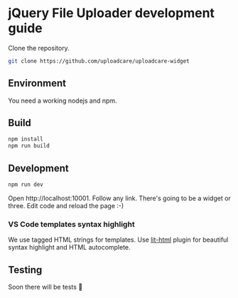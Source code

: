 # jQuery File Uploader development guide

Clone the repository.

```bash
git clone https://github.com/uploadcare/uploadcare-widget
```

## Environment

You need a working nodejs and npm.

## Build

```bash
npm install
npm run build
```

## Development

```bash
npm run dev
```
    
Open http://localhost:10001. Follow any link. 
There's going to be a widget or three. Edit code and reload the page :-)


### VS Code templates syntax highlight

We use tagged HTML strings for templates. Use [lit-html][lit-html] plugin
for beautiful syntax highlight and HTML autocomplete.

## Testing

Soon there will be tests 🖖

[lit-html]: https://marketplace.visualstudio.com/items?itemName=bierner.lit-html
